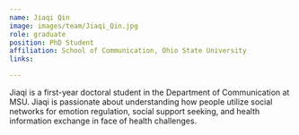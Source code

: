 ```yaml
---
name: Jiaqi Qin
image: images/team/Jiaqi_Qin.jpg
role: graduate
position: PhD Student
affiliation: School of Communication, Ohio State University
links:

---
```


Jiaqi is a first-year doctoral student in the Department of Communication at MSU. Jiaqi is passionate about understanding how people utilize social networks for emotion regulation, social support seeking, and health information exchange in face of health challenges. 